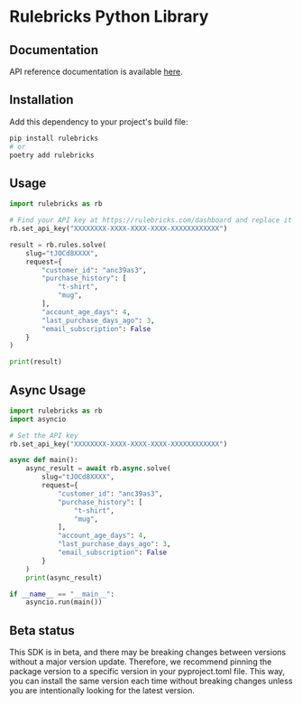 # Rulebricks Python Library

## Documentation

API reference documentation is available [here](https://rulebricks.com/docs).

## Installation

Add this dependency to your project's build file:

```bash
pip install rulebricks
# or
poetry add rulebricks
```

## Usage

```python
import rulebricks as rb

# Find your API key at https://rulebricks.com/dashboard and replace it below
rb.set_api_key("XXXXXXXX-XXXX-XXXX-XXXX-XXXXXXXXXXXX")

result = rb.rules.solve(
    slug="tJOCd8XXXX",
    request={
        "customer_id": "anc39as3",
        "purchase_history": [
            "t-shirt",
            "mug",
        ],
        "account_age_days": 4,
        "last_purchase_days_ago": 3,
        "email_subscription": False
    }
)

print(result)
```

## Async Usage

```python
import rulebricks as rb
import asyncio

# Set the API key
rb.set_api_key("XXXXXXXX-XXXX-XXXX-XXXX-XXXXXXXXXXXX")

async def main():
    async_result = await rb.async.solve(
        slug="tJOCd8XXXX",
        request={
            "customer_id": "anc39as3",
            "purchase_history": [
                "t-shirt",
                "mug",
            ],
            "account_age_days": 4,
            "last_purchase_days_ago": 3,
            "email_subscription": False
        }
    )
    print(async_result)

if __name__ == "__main__":
    asyncio.run(main())
```

## Beta status

This SDK is in beta, and there may be breaking changes between versions without a major version update. Therefore, we recommend pinning the package version to a specific version in your pyproject.toml file. This way, you can install the same version each time without breaking changes unless you are intentionally looking for the latest version.

